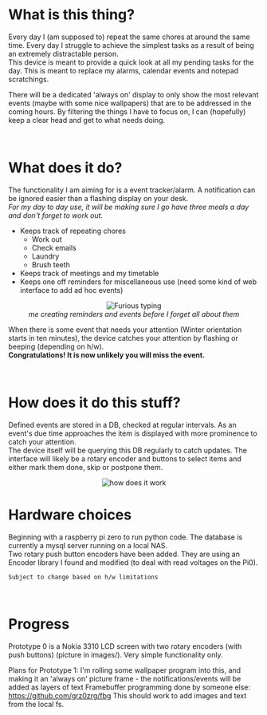 # What is this thing?
Every day I (am supposed to) repeat the same chores at around the same time. Every day I struggle to achieve the simplest tasks as a result of being an extremely distractable person.  
This device is meant to provide a quick look at all my pending tasks for the day. This is meant to replace my alarms, calendar events and notepad scratchings.  

There will be a dedicated 'always on' display to only show the most relevant events (maybe with some nice wallpapers) that are to be addressed in the coming hours. By filtering the things I have to focus on, I can (hopefully) keep a clear head and get to what needs doing.  


&nbsp;
# What does it do?
The functionality I am aiming for is a event tracker/alarm. A notification can be ignored easier than a flashing display on your desk.  
*For my day to day use, it will be making sure I go have three meals a day and don't forget to work out.*
- Keeps track of repeating chores 
    - Work out
    - Check emails
    - Laundry
    - Brush teeth
- Keeps track of meetings and my timetable 
- Keeps one off reminders for miscellaneous use (need some kind of web interface to add ad hoc events) 

<div align='center'>

![Furious typing][furioustyping]  
*me creating reminders and events before I forget all about them*

</div>

When there is some event that needs your attention (Winter orientation starts in ten minutes), the device catches your attention by flashing or beeping (depending on h/w).  
**Congratulations! It is now unlikely you will miss the event.**


&nbsp;
# How does it do this stuff?
Defined events are stored in a DB, checked at regular intervals. As an event's due time approaches the item is displayed with more prominence to catch your attention.  
The device itself will be querying this DB regularly to catch updates. The interface will likely be a rotary encoder and buttons to select items and either mark them done, skip or postpone them.  

<div align='center'>

![how does it work][yeahscience]

</div>

# Hardware choices
Beginning with a raspberry pi zero to run python code. The database is currently a mysql server running on a local NAS.  
Two rotary push button encoders have been added. They are using an Encoder library I found and modified (to deal with read voltages on the Pi0). 

    Subject to change based on h/w limitations 

&nbsp;

# Progress
Prototype 0 is a Nokia 3310 LCD screen with two rotary encoders (with push buttons) (picture in images/).  Very simple functionality only. 

Plans for Prototype 1: I'm rolling some wallpaper program into this, and making it an 'always on' picture frame - the notifications/events will be added as layers of text
Framebuffer programming done by someone else: https://github.com/grz0zrg/fbg
This should work to add images and text from the local fs.

[memes]: <>
[prot0]: images/circ_board.jpg "Perf board prototype, dust city"
[furioustyping]: https://media.giphy.com/media/Wer1aEweDWq2Y/giphy.gif "me creating reminders and events before I forget all about them"
[yeahscience]: https://media.giphy.com/media/qCj1NK1rxtnna/giphy.gif "Yeah! Science!"
